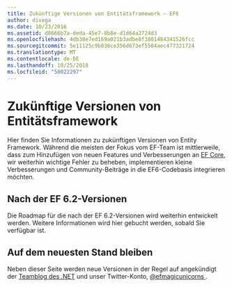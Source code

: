 ```yaml
---
title: Zukünftige Versionen von Entitätsframework – EF6
author: divega
ms.date: 10/23/2016
ms.assetid: d8666b7a-deda-45e7-8b8e-d1d64a2724d3
ms.openlocfilehash: 4db38e7ed169a021b3adbe8f3801484341526fcc
ms.sourcegitcommit: 5e11125c9b838ce356d673ef5504aec477321724
ms.translationtype: MT
ms.contentlocale: de-DE
ms.lasthandoff: 10/25/2018
ms.locfileid: "50022297"
---
```

# <a name="future-versions-of-entity-framework"></a>Zukünftige Versionen von Entitätsframework 
Hier finden Sie Informationen zu zukünftigen Versionen von Entity Framework.
Während die meisten der Fokus vom EF-Team ist mittlerweile, dass zum Hinzufügen von neuen Features und Verbesserungen an [EF Core](https://docs.microsoft.com/ef/core/index), wir weiterhin wichtige Fehler zu beheben, implementieren kleine Verbesserungen und Community-Beiträge in die EF6-Codebasis integrieren möchten.

## <a name="post-ef-62-releases"></a>Nach der EF 6.2-Versionen

Die Roadmap für die nach der EF 6.2-Versionen wird weiterhin entwickelt werden. Weitere Informationen wird hier gebucht werden, sobald Sie verfügbar ist.
 
## <a name="staying-up-to-date"></a>Auf dem neuesten Stand bleiben  
  
Neben dieser Seite werden neue Versionen in der Regel auf angekündigt der [Teamblog des .NET](https://blogs.msdn.microsoft.com/dotnet/tag/entity-framework/) und unser Twitter-Konto, [ @efmagicunicorns ](http://twitter.com/efmagicunicorns).
  
